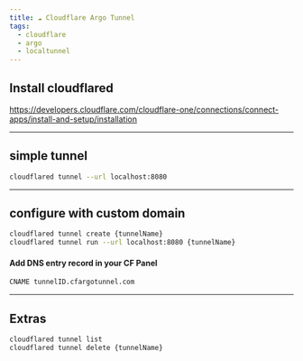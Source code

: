 ```yaml
---
title: ☁️ Cloudflare Argo Tunnel
tags:
  - cloudflare
  - argo
  - localtunnel
---
```


## Install cloudflared

https://developers.cloudflare.com/cloudflare-one/connections/connect-apps/install-and-setup/installation

---

## simple tunnel

```bash
cloudflared tunnel --url localhost:8080
```

---

## configure with custom domain

```bash
cloudflared tunnel create {tunnelName}
cloudflared tunnel run --url localhost:8080 {tunnelName}
```
#### Add DNS entry record in your CF Panel

```txt
CNAME tunnelID.cfargotunnel.com
```

---

## Extras

```bash
cloudflared tunnel list
cloudflared tunnel delete {tunnelName}
```
